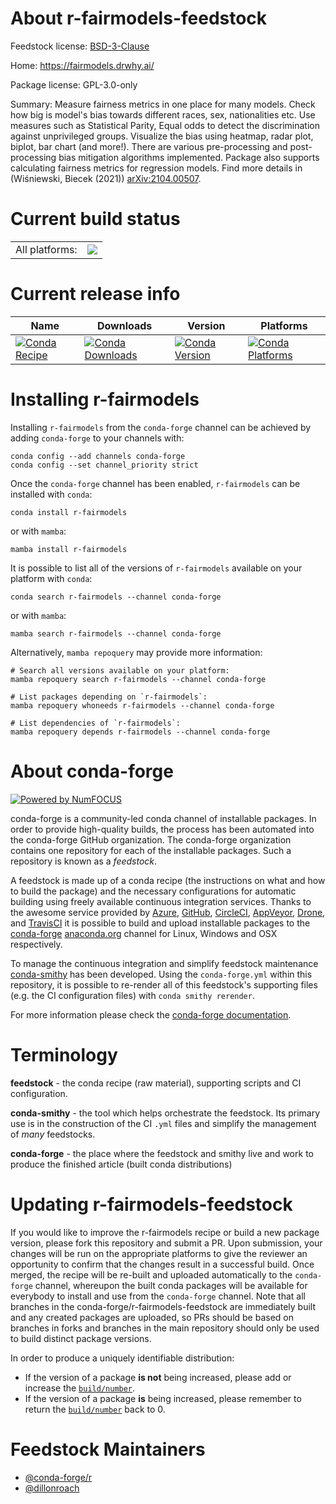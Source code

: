 About r-fairmodels-feedstock
============================

Feedstock license: [BSD-3-Clause](https://github.com/conda-forge/r-fairmodels-feedstock/blob/main/LICENSE.txt)

Home: https://fairmodels.drwhy.ai/

Package license: GPL-3.0-only

Summary: Measure fairness metrics in one place for many models. Check how big is model's bias towards different races, sex, nationalities etc. Use measures such as Statistical Parity, Equal odds to detect the discrimination against unprivileged groups. Visualize the bias using heatmap, radar plot, biplot, bar chart (and more!). There are various pre-processing and post-processing bias mitigation algorithms implemented. Package also supports calculating fairness metrics for regression models. Find more details in (Wiśniewski, Biecek (2021)) <arXiv:2104.00507>.

Current build status
====================


<table><tr><td>All platforms:</td>
    <td>
      <a href="https://dev.azure.com/conda-forge/feedstock-builds/_build/latest?definitionId=22407&branchName=main">
        <img src="https://dev.azure.com/conda-forge/feedstock-builds/_apis/build/status/r-fairmodels-feedstock?branchName=main">
      </a>
    </td>
  </tr>
</table>

Current release info
====================

| Name | Downloads | Version | Platforms |
| --- | --- | --- | --- |
| [![Conda Recipe](https://img.shields.io/badge/recipe-r--fairmodels-green.svg)](https://anaconda.org/conda-forge/r-fairmodels) | [![Conda Downloads](https://img.shields.io/conda/dn/conda-forge/r-fairmodels.svg)](https://anaconda.org/conda-forge/r-fairmodels) | [![Conda Version](https://img.shields.io/conda/vn/conda-forge/r-fairmodels.svg)](https://anaconda.org/conda-forge/r-fairmodels) | [![Conda Platforms](https://img.shields.io/conda/pn/conda-forge/r-fairmodels.svg)](https://anaconda.org/conda-forge/r-fairmodels) |

Installing r-fairmodels
=======================

Installing `r-fairmodels` from the `conda-forge` channel can be achieved by adding `conda-forge` to your channels with:

```
conda config --add channels conda-forge
conda config --set channel_priority strict
```

Once the `conda-forge` channel has been enabled, `r-fairmodels` can be installed with `conda`:

```
conda install r-fairmodels
```

or with `mamba`:

```
mamba install r-fairmodels
```

It is possible to list all of the versions of `r-fairmodels` available on your platform with `conda`:

```
conda search r-fairmodels --channel conda-forge
```

or with `mamba`:

```
mamba search r-fairmodels --channel conda-forge
```

Alternatively, `mamba repoquery` may provide more information:

```
# Search all versions available on your platform:
mamba repoquery search r-fairmodels --channel conda-forge

# List packages depending on `r-fairmodels`:
mamba repoquery whoneeds r-fairmodels --channel conda-forge

# List dependencies of `r-fairmodels`:
mamba repoquery depends r-fairmodels --channel conda-forge
```


About conda-forge
=================

[![Powered by
NumFOCUS](https://img.shields.io/badge/powered%20by-NumFOCUS-orange.svg?style=flat&colorA=E1523D&colorB=007D8A)](https://numfocus.org)

conda-forge is a community-led conda channel of installable packages.
In order to provide high-quality builds, the process has been automated into the
conda-forge GitHub organization. The conda-forge organization contains one repository
for each of the installable packages. Such a repository is known as a *feedstock*.

A feedstock is made up of a conda recipe (the instructions on what and how to build
the package) and the necessary configurations for automatic building using freely
available continuous integration services. Thanks to the awesome service provided by
[Azure](https://azure.microsoft.com/en-us/services/devops/), [GitHub](https://github.com/),
[CircleCI](https://circleci.com/), [AppVeyor](https://www.appveyor.com/),
[Drone](https://cloud.drone.io/welcome), and [TravisCI](https://travis-ci.com/)
it is possible to build and upload installable packages to the
[conda-forge](https://anaconda.org/conda-forge) [anaconda.org](https://anaconda.org/)
channel for Linux, Windows and OSX respectively.

To manage the continuous integration and simplify feedstock maintenance
[conda-smithy](https://github.com/conda-forge/conda-smithy) has been developed.
Using the ``conda-forge.yml`` within this repository, it is possible to re-render all of
this feedstock's supporting files (e.g. the CI configuration files) with ``conda smithy rerender``.

For more information please check the [conda-forge documentation](https://conda-forge.org/docs/).

Terminology
===========

**feedstock** - the conda recipe (raw material), supporting scripts and CI configuration.

**conda-smithy** - the tool which helps orchestrate the feedstock.
                   Its primary use is in the construction of the CI ``.yml`` files
                   and simplify the management of *many* feedstocks.

**conda-forge** - the place where the feedstock and smithy live and work to
                  produce the finished article (built conda distributions)


Updating r-fairmodels-feedstock
===============================

If you would like to improve the r-fairmodels recipe or build a new
package version, please fork this repository and submit a PR. Upon submission,
your changes will be run on the appropriate platforms to give the reviewer an
opportunity to confirm that the changes result in a successful build. Once
merged, the recipe will be re-built and uploaded automatically to the
`conda-forge` channel, whereupon the built conda packages will be available for
everybody to install and use from the `conda-forge` channel.
Note that all branches in the conda-forge/r-fairmodels-feedstock are
immediately built and any created packages are uploaded, so PRs should be based
on branches in forks and branches in the main repository should only be used to
build distinct package versions.

In order to produce a uniquely identifiable distribution:
 * If the version of a package **is not** being increased, please add or increase
   the [``build/number``](https://docs.conda.io/projects/conda-build/en/latest/resources/define-metadata.html#build-number-and-string).
 * If the version of a package **is** being increased, please remember to return
   the [``build/number``](https://docs.conda.io/projects/conda-build/en/latest/resources/define-metadata.html#build-number-and-string)
   back to 0.

Feedstock Maintainers
=====================

* [@conda-forge/r](https://github.com/orgs/conda-forge/teams/r/)
* [@dillonroach](https://github.com/dillonroach/)

